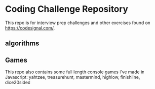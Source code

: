 # Coding Challenge Repository

This repo is for interview prep challenges and other exercises found on https://codesignal.com/.

## algorithms

## Games

This repo also contains some full length console games I've made in Javascript: yahtzee, treasurehunt, mastermind, highlow, finishline, dice20sided
